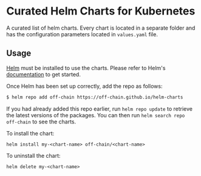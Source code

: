 # Curated Helm Charts for Kubernetes

A curated list of helm charts. Every chart is located in a separate folder and has the configuration parameters located in `values.yaml` file.

## Usage

[Helm](https://helm.sh) must be installed to use the charts.  Please refer to
Helm's [documentation](https://helm.sh/docs) to get started.

Once Helm has been set up correctly, add the repo as follows:
```bash
$ helm repo add off-chain https://off-chain.github.io/helm-charts
```
If you had already added this repo earlier, run `helm repo update` to retrieve
the latest versions of the packages.  You can then run `helm search repo
off-chain` to see the charts.

To install the <chart-name> chart:

    helm install my-<chart-name> off-chain/<chart-name>

To uninstall the chart:

    helm delete my-<chart-name>